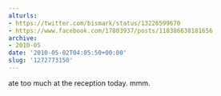 ```yaml
---
alturls:
- https://twitter.com/bismark/status/13226599670
- https://www.facebook.com/17803937/posts/118386638181656
archive:
- 2010-05
date: '2010-05-02T04:05:50+00:00'
slug: '1272773150'
---
```


ate too much at the reception today. mmm.

